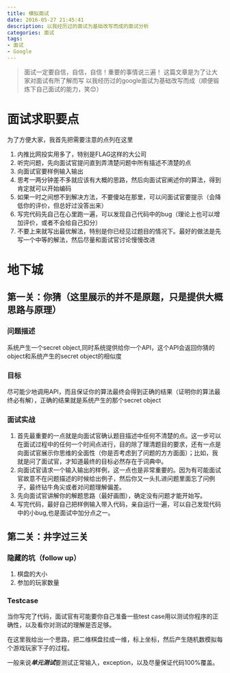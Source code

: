 ```yaml
---
title: 模拟面试
date: 2016-05-27 21:45:41
description: 以我经历过的面试为基础改写而成的面试分析
categories: 面试
tags:
- 面试
- Google
---
```

> 面试一定要自信，自信，自信！重要的事情说三遍！
> 这篇文章是为了让大家对面试有所了解而写
> 以我经历过的google面试为基础改写而成（顺便锻炼下自己面试的能力，笑😊）

# 面试求职要点

为了方便大家，我首先把需要注意的点列在这里

1. 内推比网投实用多了，特别是FLAG这样的大公司
2. 听完问题，先向面试官提问直到弄清楚问题中所有描述不清楚的点
3. 向面试官要样例输入输出
4. 思考一两分钟差不多就应该有大概的思路，然后向面试官阐述你的算法，得到肯定就可以开始编码
5. 如果一时之间想不到解决方法，不要傻站在那里，可以问面试官要提示（会降低你的评价，但总好过没答出来）
6. 写完代码先自己在心里跑一遍，可以发现自己代码中的bug（理论上也可以增加评价，或者不会给自己扣分）
7. 不要上来就写出最优解法，特别是你已经见过题目的情况下。最好的做法是先写一个中等的解法，然后尽量和面试官讨论慢慢改进


# 地下城
## 第一关：你猜（这里展示的并不是原题，只是提供大概思路与原理）
### 问题描述
系统产生一个secret object,同时系统提供给你一个API，这个API会返回你猜的object和系统产生的secret object的相似度

### 目标
尽可能少地调用API，而且保证你的算法最终会得到正确的结果（证明你的算法最终必有解），正确的结果就是系统产生的那个secret object
 
### 面试实战

1. 首先最重要的一点就是向面试官确认题目描述中任何不清楚的点。这一步可以在面试过程中的任何一个时间点进行，目的除了理清题目的要求，还有一点是向面试官展示你思维的全面性（你是否考虑到了问题的方方面面）；比如，我就是问了面试官，才知道最终的目标必然存在于词典中。
2. 向面试官请求一个输入输出的样例，这一点也是非常重要的。因为有可能面试官故意不在问题描述的时候给出例子，然后你又一头扎进问题里面忘了问例子，最终钻牛角尖或者对问题理解偏差。
3. 先向面试官讲解你的解题思路（最好画图），确定没有问题才能开始写。
4. 写完代码，最好自己把样例输入带入代码，亲自运行一遍，可以自己发现代码中的小bug,也是面试中加分点之一。
	

## 第二关：井字过三关

### 隐藏的坑（follow up）
1. 棋盘的大小
2. 参加的玩家数量

### Testcase
当你写完了代码，面试官有可能要你自己准备一些test case用以测试你程序的正确性，以及看你对测试的理解是否足够。

在这里我给出一个思路，把二维棋盘拉成一维，标上坐标，然后产生随机数模拟每个游戏玩家下子的过程。

一般来说***单元测试***要测试正常输入，exception，以及尽量保证代码100%覆盖。




